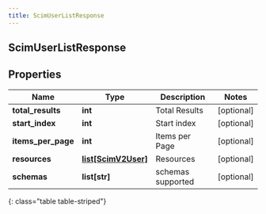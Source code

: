 ```yaml
---
title: ScimUserListResponse
---
```

## ScimUserListResponse

## Properties

|Name | Type | Description | Notes|
|------------ | ------------- | ------------- | -------------|
| **total_results** | **int** | Total Results | [optional] |
| **start_index** | **int** | Start index | [optional] |
| **items_per_page** | **int** | Items per Page | [optional] |
| **resources** | [**list[ScimV2User]**](ScimV2User.html) | Resources | [optional] |
| **schemas** | **list[str]** | schemas supported | [optional] |
{: class="table table-striped"}


